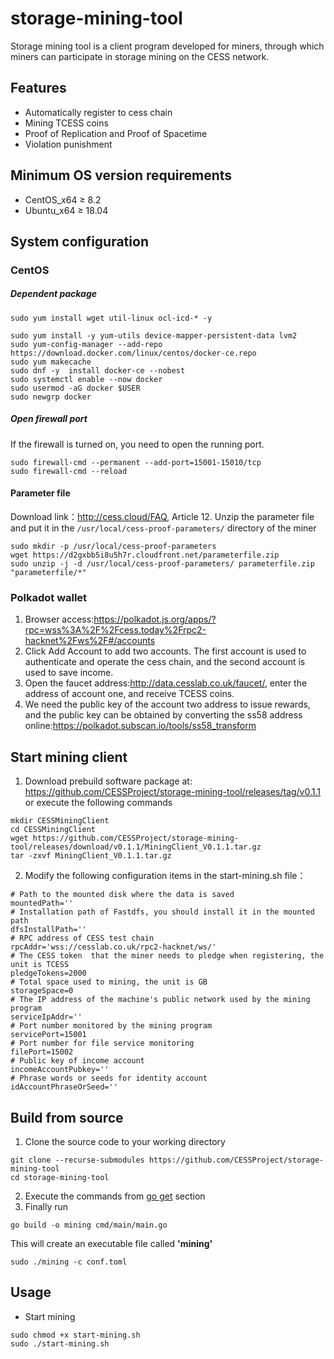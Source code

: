 # storage-mining-tool

Storage mining tool is a client program developed for miners, through which miners can participate in storage mining on the CESS network.

## Features

- Automatically register to cess chain
- Mining TCESS coins
- Proof of Replication and Proof of Spacetime
- Violation punishment

## Minimum OS version requirements

- CentOS_x64 ≥ 8.2
- Ubuntu_x64 ≥ 18.04

## System configuration

### CentOS

##### Dependent package

```
sudo yum install wget util-linux ocl-icd-* -y

sudo yum install -y yum-utils device-mapper-persistent-data lvm2
sudo yum-config-manager --add-repo https://download.docker.com/linux/centos/docker-ce.repo
sudo yum makecache
sudo dnf -y  install docker-ce --nobest
sudo systemctl enable --now docker
sudo usermod -aG docker $USER
sudo newgrp docker
```

##### Open firewall port

If the firewall is turned on, you need to open the running port.

```
sudo firewall-cmd --permanent --add-port=15001-15010/tcp
sudo firewall-cmd --reload
```

#### Parameter file

Download link：http://cess.cloud/FAQ, Article 12.
Unzip the parameter file and put it in the `/usr/local/cess-proof-parameters/` directory of the miner

```
sudo mkdir -p /usr/local/cess-proof-parameters
wget https://d2gxbb5i8u5h7r.cloudfront.net/parameterfile.zip
sudo unzip -j -d /usr/local/cess-proof-parameters/ parameterfile.zip "parameterfile/*"
```

### Polkadot wallet

1. Browser access:https://polkadot.js.org/apps/?rpc=wss%3A%2F%2Fcess.today%2Frpc2-hacknet%2Fws%2F#/accounts
2. Click Add Account to add two accounts. The first account is used to authenticate and operate the cess chain, and the second account is used to save income.
3. Open the faucet address:http://data.cesslab.co.uk/faucet/, enter the address of account one, and receive TCESS coins.
4. We need the public key of the account two address to issue rewards, and the public key can be obtained by converting the ss58 address online:https://polkadot.subscan.io/tools/ss58_transform


## Start mining client
1. Download prebuild software package at: https://github.com/CESSProject/storage-mining-tool/releases/tag/v0.1.1 or execute the following commands

```
mkdir CESSMiningClient
cd CESSMiningClient
wget https://github.com/CESSProject/storage-mining-tool/releases/download/v0.1.1/MiningClient_V0.1.1.tar.gz
tar -zxvf MiningClient_V0.1.1.tar.gz
```

2. Modify the following configuration items in the start-mining.sh file：

```
# Path to the mounted disk where the data is saved
mountedPath=''
# Installation path of Fastdfs, you should install it in the mounted path
dfsInstallPath=''
# RPC address of CESS test chain
rpcAddr='wss://cesslab.co.uk/rpc2-hacknet/ws/'
# The CESS token  that the miner needs to pledge when registering, the unit is TCESS
pledgeTokens=2000
# Total space used to mining, the unit is GB
storageSpace=0
# The IP address of the machine's public network used by the mining program
serviceIpAddr=''
# Port number monitored by the mining program
servicePort=15001
# Port number for file service monitoring
filePort=15002
# Public key of income account
incomeAccountPubkey=''
# Phrase words or seeds for identity account
idAccountPhraseOrSeed=''
```

## Build from source

1. Clone the source code to your working directory

```
git clone --recurse-submodules https://github.com/CESSProject/storage-mining-tool
cd storage-mining-tool
```

2. Execute the commands from [go get](https://github.com/CESSProject/cess-ffi#go-get) section
3. Finally run

```
go build -o mining cmd/main/main.go
```

This will create an executable file called **'mining'**

```
sudo ./mining -c conf.toml
```

## Usage

- Start mining

```
sudo chmod +x start-mining.sh
sudo ./start-mining.sh
```
